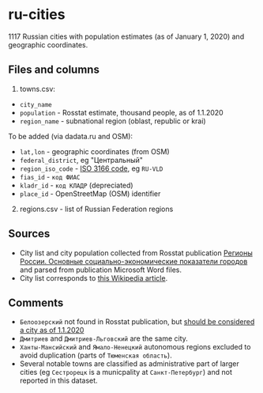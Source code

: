 # ru-cities

1117 Russian cities with population estimates (as of January 1, 2020) and geographic coordinates.

## Files and columns

1. towns.csv:

- `city_name`
- `population` - Rosstat estimate, thousand people, as of 1.1.2020
- `region_name` - subnational region (oblast, republic or krai)

To be added (via dadata.ru and OSM):

- `lat,lon` - geographic coordinates (from OSM)
- `federal_district`, eg "Центральный"
- `region_iso_code` - [ISO 3166 code](https://en.wikipedia.org/wiki/ISO_3166-2:RU), eg `RU-VLD`
- `fias_id` - `код ФИАС`
- `kladr_id` - `код КЛАДР` (depreciated)
- `place_id` - OpenStreetMap (OSM) identifier

2. regions.csv - list of Russian Federation regions

## Sources

- City list and city population collected from Rosstat publication [Регионы России. Основные социально-экономические показатели городов](https://rosstat.gov.ru/folder/210/document/13206) and parsed from publication Microsoft Word files.
- City list corresponds to [this Wikipedia article](https://ru.wikipedia.org/wiki/%D0%A1%D0%BF%D0%B8%D1%81%D0%BE%D0%BA_%D0%B3%D0%BE%D1%80%D0%BE%D0%B4%D0%BE%D0%B2_%D0%A0%D0%BE%D1%81%D1%81%D0%B8%D0%B8).

## Comments

- `Белоозерский` not found in Rosstat publication, but [should be considered a city as of 1.1.2020](https://github.com/epogrebnyak/ru-cities/issues/5#issuecomment-886179980)
- `Дмитриев` and `Дмитриев-Льговский` are the same city.
- `Ханты-Мансийский` and `Ямало-Ненецкий` autonomous regions excluded to avoid duplication
  (parts of `Тюменская область`).
- Several notable towns are classified as administrative part of larger cities (eg `Сестрорецк` is a municpality at  `Санкт-Петербург`) and not reported in this dataset.
